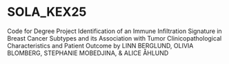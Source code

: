# SOLA_KEX25
Code for Degree Project Identification of an Immune Infiltration Signature in Breast Cancer Subtypes and its Association with Tumor Clinicopathological Characteristics and Patient Outcome by LINN BERGLUND, OLIVIA BLOMBERG, STEPHANIE MOBEDJINA, &amp; ALICE ÅHLUND
